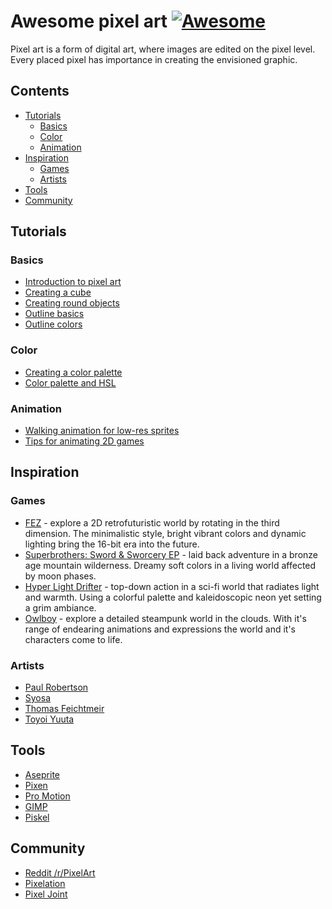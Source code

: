 # Awesome pixel art [![Awesome](https://cdn.rawgit.com/sindresorhus/awesome/d7305f38d29fed78fa85652e3a63e154dd8e8829/media/badge.svg)](https://github.com/sindresorhus/awesome)

Pixel art is a form of digital art, where images are edited on the pixel level. Every placed pixel has importance in creating the envisioned graphic.

## Contents
- [Tutorials](#tutorials)
  - [Basics](#basics)
  - [Color](#color)
  - [Animation](#animation)
- [Inspiration](#inspiration)
  - [Games](#games)
  - [Artists](#artists)
- [Tools](#tools)
- [Community](#community)

## Tutorials

### Basics
- [Introduction to pixel art](http://pixeljoint.com/forum/forum_posts.asp?TID=11299)
- [Creating a cube](http://vanmall.deviantart.com/art/How-to-start-with-pixel-art-121520884)
- [Creating round objects](http://vanmall.deviantart.com/art/How-to-make-round-objects-in-pixel-art-347907700)
- [Outline basics](http://samkeddy.com/pixel-art-outlines/)
- [Outline colors](http://samkeddy.com/pixel-art-outlines-part-2-using-color/)

### Color
- [Creating a color palette](https://betterin2d.com/2014/08/02/pixel-art-tutorial-creating-a-colour-palette/)
- [Color palette and HSL](https://opengameart.org/content/chapter-5-color-palettes)

### Animation
- [Walking animation for low-res sprites](http://www.manningkrull.com/pixel-art/walking.php)
- [Tips for animating 2D games](http://www.gamasutra.com/view/news/176663/5_tips_for_making_great_animations_for_2D_games.php)

## Inspiration
### Games
- [FEZ](http://www.fezgame.com/) - explore a 2D retrofuturistic world by rotating in the third dimension. The minimalistic style, bright vibrant colors and dynamic lighting bring the 16-bit era into the future.
- [Superbrothers: Sword & Sworcery EP](http://www.swordandsworcery.com/) - laid back adventure in a bronze age mountain wilderness. Dreamy soft colors in a living world affected by moon phases.
- [Hyper Light Drifter](http://www.heart-machine.com/) - top-down action in a sci-fi world that radiates light and warmth. Using a colorful palette and kaleidoscopic neon yet setting a grim ambiance.
- [Owlboy](http://www.owlboygame.com/) - explore a detailed steampunk world in the clouds. With it's range of endearing animations and expressions the world and it's characters come to life.

### Artists
- [Paul Robertson](http://probertson.tumblr.com/)
- [Syosa](http://collet66.blog52.fc2.com/)
- [Thomas Feichtmeir](http://cyangmou.deviantart.com/)
- [Toyoi Yuuta](http://1041uuu.tumblr.com/)

## Tools
- [Aseprite](http://aseprite.org/)
- [Pixen](https://pixenapp.com/)
- [Pro Motion](http://www.cosmigo.com/pixel_animation_software)
- [GIMP](https://www.gimp.org/)
- [Piskel](http://www.piskelapp.com/)

## Community
- [Reddit /r/PixelArt](https://www.reddit.com/r/PixelArt/)
- [Pixelation](http://pixelation.org/)
- [Pixel Joint](http://pixeljoint.com/)
